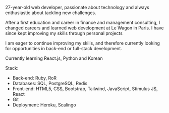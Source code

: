 27-year-old web developer, passionate about technology and always enthusiastic about tackling new challenges. 

After a first education and career in finance and management consulting, I changed careers and learned web development at Le Wagon in Paris. I have since kept improving my skills through personal projects

I am eager to continue improving my skills, and therefore currently looking for opportunities in back-end or full-stack development.

Currently learning React.js, Python and Korean

Stack:
- Back-end: Ruby, RoR
- Databases: SQL, PostgreSQL, Redis
- Front-end: HTML5, CSS, Bootstrap, Tailwind, JavaScript, Stimulus JS, React
- Git
- Deployment: Heroku, Scalingo
